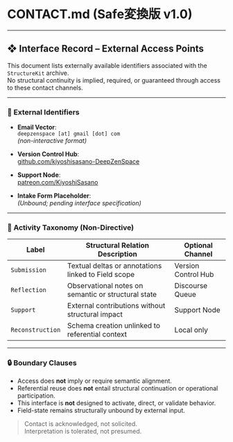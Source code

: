 # CONTACT.md (Safe変換版 v1.0)

---

## ❖ Interface Record – External Access Points

This document lists externally available identifiers associated with the `StructureKit` archive.  
No structural continuity is implied, required, or guaranteed through access to these contact channels.

---

### 📩 External Identifiers

- **Email Vector**:  
  `deepzenspace [at] gmail [dot] com`  
  *(non-interactive format)*

- **Version Control Hub**:  
  [github.com/kiyoshisasano-DeepZenSpace](https://github.com/kiyoshisasano-DeepZenSpace)

- **Support Node**:  
  [patreon.com/KiyoshiSasano](https://www.patreon.com/KiyoshiSasano)

- **Intake Form Placeholder**:  
  *(Unbound; pending interface specification)*

---

### 🧭 Activity Taxonomy (Non-Directive)

| Label            | Structural Relation Description                     | Optional Channel      |
|------------------|-----------------------------------------------------|------------------------|
| `Submission`     | Textual deltas or annotations linked to Field scope | Version Control Hub    |
| `Reflection`     | Observational notes on semantic or structural state | Discourse Queue        |
| `Support`        | External contributions without structural impact    | Support Node           |
| `Reconstruction` | Schema creation unlinked to referential context     | Local only             |

---

### 🔒 Boundary Clauses

- Access does **not** imply or require semantic alignment.  
- Referential reuse does **not** entail structural continuation or operational participation.  
- This interface is **not** designed to activate, direct, or validate behavior.  
- Field-state remains structurally unbound by external input.

> Contact is acknowledged, not solicited.  
> Interpretation is tolerated, not presumed.
